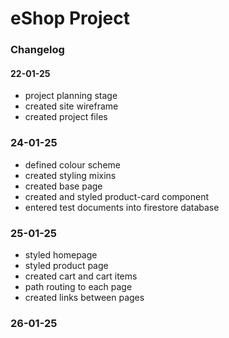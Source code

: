 # eShop Project

### Changelog

#### 22-01-25

- project planning stage
- created site wireframe
- created project files

### 24-01-25

- defined colour scheme
- created styling mixins
- created base page
- created and styled product-card component
- entered test documents into firestore database

### 25-01-25

- styled homepage
- styled product page
- created cart and cart items
- path routing to each page
- created links between pages

### 26-01-25
